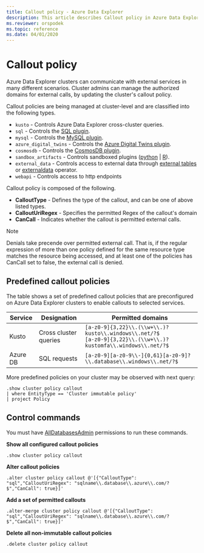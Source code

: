 ```yaml
---
title: Callout policy - Azure Data Explorer
description: This article describes Callout policy in Azure Data Explorer.
ms.reviewer: orspodek
ms.topic: reference
ms.date: 04/01/2020
---
```

# Callout policy

Azure Data Explorer clusters can communicate with external services in many different scenarios.
Cluster admins can manage the authorized domains for external calls, by updating the cluster's callout policy.

Callout policies are being managed at cluster-level and are classified into the following types.
* `kusto` - Controls Azure Data Explorer cross-cluster queries.
* `sql` - Controls the [SQL plugin](../query/sqlrequestplugin.md).
* `mysql` - Controls the [MySQL plugin](../query/mysqlrequest-plugin.md).
* `azure_digital_twins` - Controls the [Azure Digital Twins plugin](../query/azure-digital-twins-query-request-plugin.md).
* `cosmosdb` - Controls the [CosmosDB plugin](../query/cosmosdb-plugin.md).
* `sandbox_artifacts` - Controls sandboxed plugins ([python](../query/pythonplugin.md) | [R](../query/rplugin.md)).
* `external_data` - Controls access to external data through [external tables](../query/schema-entities/externaltables.md) or [externaldata](../query/externaldata-operator.md) operator.
* `webapi` - Controls access to http endpoints

Callout policy is composed of the following.

* **CalloutType** - Defines the type of the callout, and can be one of above listed types.
* **CalloutUriRegex** - Specifies the permitted Regex of the callout's domain
* **CanCall** - Indicates whether the callout is permitted external calls.

> [!NOTE]
> Denials take precende over permitted external call. That is, if the regular expression of more than one policy defined for the same resource type matches the resource being accessed, and at least one of the policies has CanCall set to false, the external call is denied. 

## Predefined callout policies

The table shows a set of predefined callout policies that are preconfigured on Azure Data Explorer clusters to enable callouts to selected services.

|Service      |Designation  |Permitted domains |
|-------------|-------------|-------------|
|Kusto |Cross cluster queries |`[a-z0-9]{3,22}\\.(\\w+\\.)?kusto\\.windows\\.net/?$` <br> `[a-z0-9]{3,22}\\.(\\w+\\.)?kustomfa\\.windows\\.net/?$` |
|Azure DB |SQL requests |`[a-z0-9][a-z0-9\\-]{0,61}[a-z0-9]?\\.database\\.windows\\.net/?$`|

More predefined policies on your cluster may be observed with next query:

```kusto
.show cluster policy callout 
| where EntityType == 'Cluster immutable policy'
| project Policy
```

## Control commands

You must have [AllDatabasesAdmin](access-control/role-based-access-control.md) permissions to run these commands.

**Show all configured callout policies**

```kusto
.show cluster policy callout
```

**Alter callout policies**

```kusto
.alter cluster policy callout @'[{"CalloutType": "sql","CalloutUriRegex": "sqlname\\.database\\.azure\\.com/?$","CanCall": true}]'
```

**Add a set of permitted callouts**

```kusto
.alter-merge cluster policy callout @'[{"CalloutType": "sql","CalloutUriRegex": "sqlname\\.database\\.azure\\.com/?$","CanCall": true}]'
```

**Delete all non-immutable callout policies**

```kusto
.delete cluster policy callout
```
